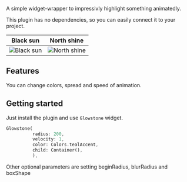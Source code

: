 A simple widget-wrapper to impressivly highlight something animatedly.

This plugin has no dependencies, so you can easily connect it to your project.


Black sun           |  North shine
:-------------------------:|:-------------------------:
![Black sun](https://github.com/thematver/glowstone/raw/master/screenshot1.png "Black sun")  |  ![North shine](https://github.com/thematver/glowstone/raw/master/screenshot2.png "North shine")




## Features

You can change colors, spread and speed of animation.

## Getting started

Just install the plugin and use `Glowstone` widget.


```dart
Glowstone(
          radius: 200,
          velocity: 1,
          color: Colors.tealAccent,
          child: Container(),
          ),
```

Other optional parameters are setting beginRadius, blurRadius and boxShape
